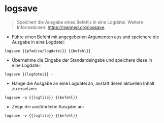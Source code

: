 # logsave

> Speichert die Ausgabe eines Befehls in eine Logdatei.
> Weitere Informationen: <https://manned.org/logsave>.

- Führe einen Befehl mit angegebenen Argumenten aus und speichere die Ausgabe in eine Logdatei:

`logsave {{pfad/zu/logdatei}} {{befehl}}`

- Übernehme die Eingabe der Standardeingabe und speichere diese in eine Logdatei:

`logsave {{logdatei}} -`

- Hänge die Ausgabe an eine Logdatei an, anstatt deren aktuellen Inhalt zu ersetzen:

`logsave -a {{logfile}} {{befehl}}`

- Zeige die ausführliche Ausgabe an:

`logsave -v {{logfile}} {{befehl}}`
